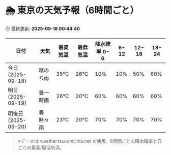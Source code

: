 # 🌦️ 東京の天気予報（6時間ごと）

🕒 最終更新: **2025-09-18 00:44:40**

| 日付 | 天気 | 最高気温 | 最低気温 | 降水確率 0-6 | 6-12 | 12-18 | 18-24 |
|------|------|----------|----------|------------|------|------|------|
| 今日 (2025-09-18) | 晴のち雨 | 35℃ | 26℃ | 10% | 10% | 50% | 60% |
| 明日 (2025-09-19) | 曇一時雨 | 26℃ | 20℃ | 60% | 60% | 60% | 60% |
| 明後日 (2025-09-20) | 曇時々雨 | 23℃ | 20℃ | 70% | 70% | 70% | 70% |

> ※データは weather.tsukumijima.net を使用。6時間ごとの降水確率と日ごとの最高/最低気温。